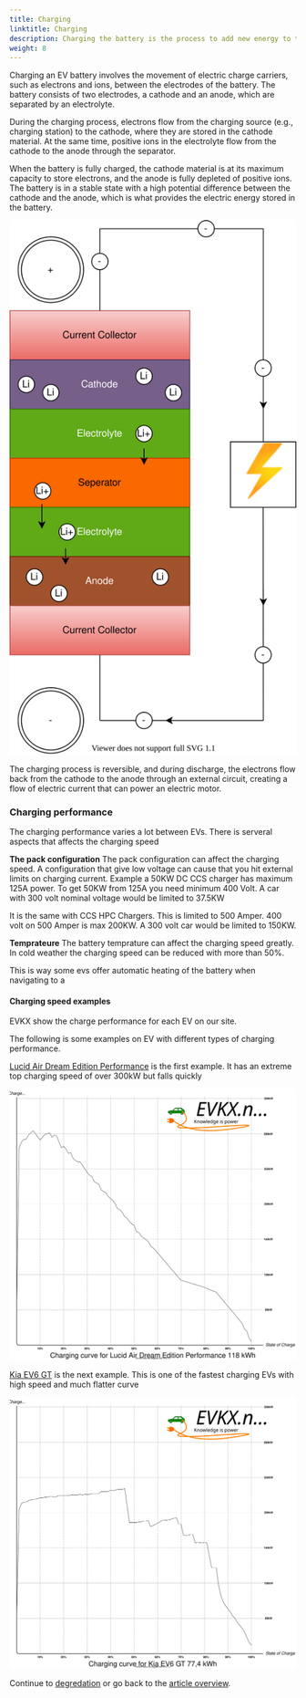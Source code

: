 ```yaml
---
title: Charging
linktitle: Charging
description: Charging the battery is the process to add new energy to the battery.
weight: 8
---
```

<!-- markdownlint-disable MD033 -->
 Charging an EV battery involves the movement of electric charge carriers, such as electrons and ions, between the electrodes of the battery. The battery consists of two electrodes, a cathode and an anode, which are separated by an electrolyte.

During the charging process, electrons flow from the charging source (e.g., charging station) to the cathode, where they are stored in the cathode material. At the same time, positive ions in the electrolyte flow from the cathode to the anode through the separator.

When the battery is fully charged, the cathode material is at its maximum capacity to store electrons, and the anode is fully depleted of positive ions. The battery is in a stable state with a high potential difference between the cathode and the anode, which is what provides the electric energy stored in the battery.

![Battery charging](batteryconceptcharging.drawio.svg "Charging process")

The charging process is reversible, and during discharge, the electrons flow back from the cathode to the anode through an external circuit, creating a flow of electric current that can power an electric motor.

### Charging performance

The charging performance varies a lot between EVs. There is serveral aspects that affects the charging speed

**The pack configuration** The pack configuration can affect the charging speed. A configuration that give low voltage can cause that you hit external limits on charging current. Example a 50KW DC CCS charger has maximum 125A power. To get 50KW from 125A you need minimum 400 Volt. A car with 300 volt nominal voltage would be limited to 37.5KW

It is the same with CCS HPC Chargers. This is limited to 500 Amper.  400 volt on 500 Amper is max 200KW. A 300 volt car would be limited to 150KW.

**Temprateure** The battery temprature can affect the charging speed greatly. In cold weather the charging speed can be reduced with more than 50%. 

This is way some evs offer automatic heating of the battery when navigating to a 

#### Charging speed examples

EVKX show the charge performance for each EV on our site. 

The following is some examples on EV with different types of charging performance.

[Lucid Air Dream Edition Performance](/models/lucid/air/air_dream_edition_performance/) is the first example. It has an extreme top charging speed of over 300kW but falls quickly

![Image](/models/lucid/air/air_dream_edition_performance/chargingcurve.svg)


[Kia EV6 GT](/models/kia/ev6/ev6_gt/) is the next example. This is one of the fastest charging EVs with high speed and much flatter curve

![Image](/models/kia/ev6/ev6_gt/chargingcurve.svg)




Continue to [degredation](../degredation/) or go back to the [article overview](../).
